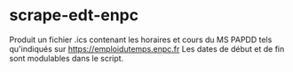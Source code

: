 # scrape-edt-enpc

Produit un fichier .ics contenant les horaires et cours du MS PAPDD tels qu'indiqués sur https://emploidutemps.enpc.fr
Les dates de début et de fin sont modulables dans le script.
